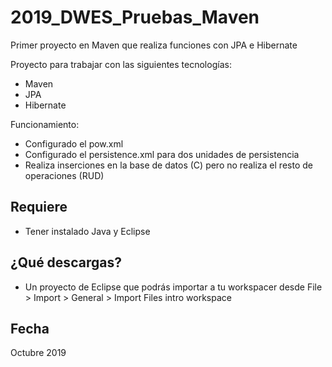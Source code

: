 # 2019_DWES_Pruebas_Maven
Primer proyecto en Maven que realiza funciones con JPA e Hibernate

Proyecto para trabajar con las siguientes tecnologías:
* Maven
* JPA
* Hibernate

Funcionamiento:
- Configurado el pow.xml
- Configurado el persistence.xml para dos unidades de persistencia
- Realiza inserciones en la base de datos (C) pero no realiza el resto de operaciones (RUD)

## Requiere
* Tener instalado Java y Eclipse

## ¿Qué descargas? 
* Un proyecto de Eclipse que podrás importar a tu workspacer desde File > Import > General > Import Files intro workspace

## Fecha
Octubre 2019
